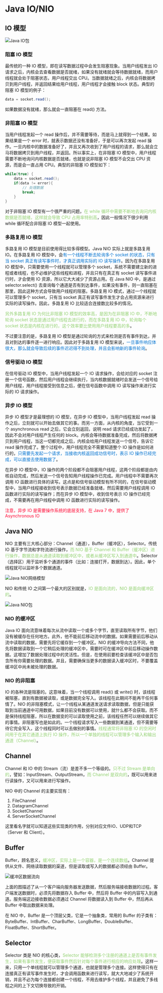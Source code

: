 # Java IO/NIO

## IO 模型

<img :src="$withBase('/img/java/jvm/Java IO包.png')" alt="Java IO包">

### 阻塞 IO 模型

最传统的一种 IO 模型，即在读写数据过程中会发生阻塞现象。当用户线程发出 IO 请求之后，内核会去查看数据是否就绪，如果没有就绪就会等待数据就绪，而用户线程就会处于阻塞状态，用户线程交出 CPU。当数据就绪之后，内核会将数据拷贝到用户线程，并返回结果给用户线程，用户线程才会接触 block 状态。典型的阻塞 IO 模型的例子：

``` java
data = socket.read();
```

如果数据没有就绪，那么就会一直阻塞在 read() 方法。

### 非阻塞 IO 模型

当用户线程发起一个 read 操作后，并不需要等待，而是马上就得到一个结果。如果结果是一个 error 时，就表示数据还没有准备好，于是可以再次发起 read 操作。一旦内核中的数据准备好了，并且又再次收到了用户线程的请求，那么就会立马将数据拷贝到用户线程，并返回。所以事实上，在非阻塞 IO 模型中，用户线程需要不断地询问内核数据是否就绪，也就是说非阻塞 IO 模型不会交出 CPU 资源，而是会一直占用 CPU。典型的非阻塞 IO 模型如下：

``` java
while(true) {
    data = socket.read();
    if(data != error){
        // 处理数据
        break;
    }
}
```

对于非阻塞 IO 模型有一个很严重的问题，<font color='#93D172'>在 while 循环中需要不断地去询问内核数据是否就绪，这样就会导致 CPU 占用率特别高</font>，因此一般情况下很少利用 while 循环配合非阻塞 IO 模型一起使用。

### 多路复用 IO 模型

多路复用 IO 模型是目前使用得比较多得模型。Java NIO 实际上就是多路复用 IO。在多路复用 IO 模型中，会<font color='#0172D0'>有一个线程不断去轮询多个 socket 的状态，只有当 socket 真正有读写事件时，才真正调用实际的 IO 读写操作</font>。因为在多路复用 IO 模型中，只需要使用一个线程就可以管理多个 socket，系统不需要建立新的进程或者线程，也不必维护这些线程和进程，并且只有在真正有 socket 读写事件进行时，才会使用 IO 资源，所以它大大减少了资源占用。在 Java NIO 中，是通过 selector.select() 去查询每个通道是否有到达事件，如果没有事件，则一直阻塞在那里，因此这种方式会导致用户线程的阻塞。多路复用 IO 模式，通过一个线程就可以管理多个 socket，只有当 socket 真正有读写事件发生才会占用资源来进行实际的读写操作。因此，多路复用 IO 比较适合连接数比较多的情况。

<font color='#93D172'>另外多路复用 IO 为何比非阻塞 IO 模型的效率高，是因为在非阻塞 IO 中，不断地轮询 socket 状态是通过用户线程去进行的，而在多路复用 IO 中，轮询每个 socket 状态是内核在进行的，这个效率要比使用用户线程要高的多</font>。

不过要注意的是，多路复用 IO 模型是通过轮询的方式来检测是否有事件到达，并且对到达的事件逐一进行响应。因此对于多路复用 IO 模型来说，<font color='#0172D0'>一旦事件响应体很大，那么就会导致后续的事件迟迟得不到处理，并且会影响新的事件轮询</font>。

### 信号驱动 IO 模型

在信号驱动 IO 模型中，当用户线程发起一个 IO 请求操作，会给对应的 socket 注册一个信号函数，然后用户线程会继续执行，当内核数据就绪时会发送一个信号给用户线程，用户线程接受到信息之后，便在信号函数中调用 IO 读写操作来进行实际的 IO 请求操作。

### 异步 IO 模型

异步 IO 模型才是最理想的 IO 模型，在异步 IO 模型中，当用户线程发起 read 操作之后，立刻就可以开始去做其它的事。而另一方面，从内核的角度，当它受到一个 asynchronous read 之后，它会立刻返回，说明 read 请求已经成功发起了，因此不会对用户线程产生任何的 block。内核会等待数据准备完成，然后将数据拷贝到用户线程，当这一切都完成之后，内核会给用户线程发送一个信号，告诉它 read 操作完成了。整个过程中，用户线程完全不需要知道整个 IO 操作是如何进行的，<font color='#0172D0'>只需要先发起一个请求，当接收内核返回成功信号时，表示 IO 操作已经完成，可以直接去使用数据了</font>。

在异步 IO 模型中，IO 操作的两个阶段都不会阻塞用户线程，这两个阶段都是由内核自动完成，然后发送一个信号告知用户线程操作已完成。用户线程中不需要再次调用 IO 函数进行具体的读写。这点是和信号驱动模型有所不同的，在信号驱动模型中，当用户线程接收到信号表示数据已经准备就绪，然后需要用户线程调用 IO 函数进行实际的读写操作；而在异步 IO 模型中，收到信号表示 IO 操作已经完成，不需要再在用户线程中调用 IO 函数进行实际的读写操作。

<font color='#FF0632'>注意，异步 IO 是需要操作系统的底层支持，在 Java 7 中，提供了 Asynchronous IO</font>

## Java NIO

NIO 主要有三大核心部分：Channel（通道），Buffer（缓冲区），Selector。传统 IO 基于字节流和字符流进行操作，<font color='#93D172'>而 NIO 基于 Channel 和 Buffer（缓冲区）进行操作，数据总是从通道读取到缓冲区中，或者从缓冲区写入到通道中</font>。Selector（选择区）用于监听多个通道的事件（比如：连接打开，数据到达）。因此，单个线程就可以监听多个数据通道。

<img :src="$withBase('/img/java/jvm/Java NIO网络模型.png')" alt="Java NIO网络模型">

NIO 和传统 IO 之间第一个最大的区别就是，<font color='#93D172'>IO 是面向流的，NIO 是面向缓冲区的</font>。

<img :src="$withBase('/img/java/jvm/Java NIO包.png')" alt="Java NIO包">

### NIO 的缓冲区

Java IO 面向流意味着每次从流中读取一个或多个字节，直至读取所有字节，他们没有被缓存在任何地方。此外，他不能前后移动流中的数据。如果需要前后移动从流中读取的数据，需要先将它缓存到一个缓冲区。NIO 的缓冲导向方法不同，他先将数据读取到一个它稍后处理的缓冲区中，需要时可在缓冲区中前后移动操作数据。这增加了数据处理过程中的灵活性。但是，在使用前要检查该缓冲区中是否包含所有你需要处理的数据。并且，需要确保当更多的数据读入缓冲区时，不要覆盖缓冲区中尚未被处理的数据。

### NIO 的非阻塞

IO 的各种流是阻塞的。这意味着，当一个线程调用 read() 或 write() 时，该线程被阻塞，直到有数据被读取，或是数据完全写入。该线程在此期间不能再干任何事情了。NIO 的非阻塞模式，让一个线程从某通道发送请求读取数据，但是只能获取到当前通道中可用数据，如果目前没有数据可以使用，就什么都不会获取。而不是保持线程阻塞，所以在数据变的可以读取使用之前，该线程任然可以继续做其它的事情。非阻塞写也是如此的。一个线程请求写入一些数据到某通道，但不需要等待它完全写入，这个线程同时可以去做别的事情。<font color='#93D172'>线程通常将非阻塞 IO 的空闲时间用于在其它通道上执行 IO 操作，所以一个单独的线程可以管理多个输入和输出通道（Channel）</font>。

## Channel

Channel 和 IO 中的 Stream（流）是差不多一个等级的。<font color='#93D172'>只不过 Stream 是单向的</font>，譬如：InputStream、OutputStream，<font color='#93D172'>而 Channel 是双向的</font>，既可以用来进行读操作，又可以用来进行写操作。

NIO 中的 Channel 的主要实现有：

1. FileChannel
2. DatagramChannel
3. SocketChannel
4. ServerSocketChannel

这里看名字就可以知道这些实现类的作用，分别对应文件IO、UDP和TCP（Server 和 Client）。

## Buffer

Buffer，顾名思义，<font color='#93D172'>缓冲区，实际上是一个容器，是一个连续数组</font>。Channel 提供从文件、网络读取数据的渠道，但是读取或写入的数据都必须经由 Buffer。

<img :src="$withBase('/img/java/jvm/缓冲区数据流向.png')" alt="缓冲区数据流向">

上面的图描述了从一个客户端向服务器发送数据，然后服务端接收数据的过程。客户端发送数据时，必须先将数据存入 Buffer 中，然后将 Buffer 中的内容写入到通道。服务端这边接收数据必须通过 Channel 将数据读入到 Buffer 中，然后再从 Buffer 中取出数据来处理。

在 NIO 中，Buffer 是一个顶层父类，它是一个抽象类，常用的 Buffer 的子类有：ByteBuffer、IntBuffer、CharBuffer、LongBuffer、DoubleBuffer、FloatBuffer、ShortBuffer。

## Selector

Selector 类是 NIO 的核心类，<font color='#93D172'>Selector 能够检测多个注册的通道上是否有事件发生，如果有事件发生，便获取事件然后针对每个事件进行相应的响应处理</font>。这样一来，只用一个单线程就可以管理多个通道，也就是管理多个连接。这样使得只有在连接真正有读写事件发生时，才会调用函数来进行读写，就大大地减少了系统开销，并且不必为每个连接都创建一个线程，不用去维护多个线程，并且避免了多线程之间的上下文切换导致的开销。

